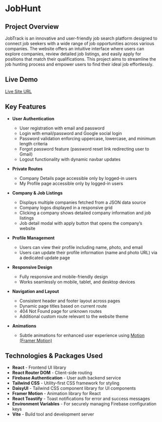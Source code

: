 # JobHunt

## Project Overview

JobTrack is an innovative and user-friendly job search platform designed to connect job seekers with a wide range of job opportunities across various companies. The website offers an intuitive interface where users can explore companies, review detailed job listings, and easily apply for positions that match their qualifications. This project aims to streamline the job hunting process and empower users to find their ideal job effortlessly.

## Live Demo

[Live Site URL](https://job-hunt-7328a.web.app)

## Key Features

- **User Authentication**

  - User registration with email and password
  - Login with email/password and Google social login
  - Password validation enforcing uppercase, lowercase, and minimum length criteria
  - Forgot password feature (password reset link redirecting user to Gmail)
  - Logout functionality with dynamic navbar updates

- **Private Routes**

  - Company Details page accessible only by logged-in users
  - My Profile page accessible only by logged-in users

- **Company & Job Listings**

  - Displays multiple companies fetched from a JSON data source
  - Company logos displayed in a responsive grid
  - Clicking a company shows detailed company information and job listings
  - Job detail modal with apply button that opens the company’s website

- **Profile Management**

  - Users can view their profile including name, photo, and email
  - Users can update their profile information (name and photo URL) via a dedicated update page

- **Responsive Design**

  - Fully responsive and mobile-friendly design
  - Works seamlessly on mobile, tablet, and desktop devices

- **Navigation and Layout**

  - Consistent header and footer layout across pages
  - Dynamic page titles based on current route
  - 404 Not Found page for unknown routes
  - Additional custom route relevant to the website theme

- **Animations**
  - Subtle animations for enhanced user experience using [Motion (Framer Motion)](https://www.framer.com/motion/)

## Technologies & Packages Used

- **React** - Frontend UI library
- **React Router DOM** - Client-side routing
- **Firebase Authentication** - User auth backend service
- **Tailwind CSS** - Utility-first CSS framework for styling
- **DaisyUI** - Tailwind CSS component library for UI components
- **Framer Motion** - Animation library for React
- **React Toastify** - Toast notifications for error and success messages
- **Environment Variables** - For securely managing Firebase configuration keys
- **Vite** - Build tool and development server
